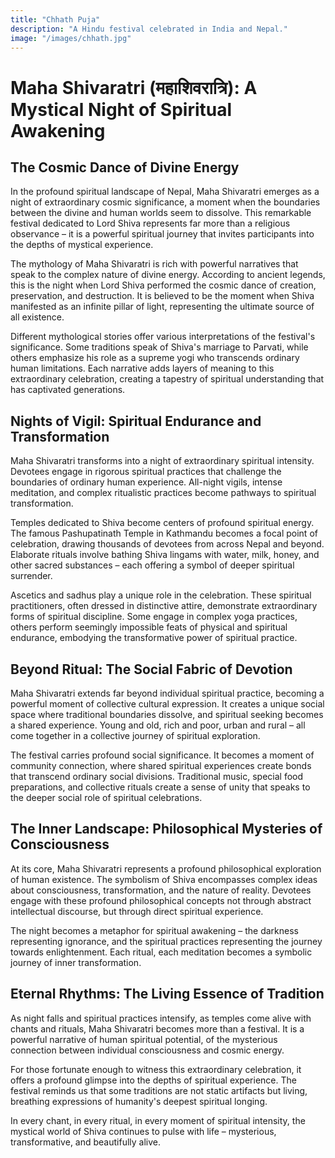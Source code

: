 ```yaml
---
title: "Chhath Puja"
description: "A Hindu festival celebrated in India and Nepal."
image: "/images/chhath.jpg"
---
```


# Maha Shivaratri (महाशिवरात्रि): A Mystical Night of Spiritual Awakening

## The Cosmic Dance of Divine Energy

In the profound spiritual landscape of Nepal, Maha Shivaratri emerges as a night of extraordinary cosmic significance, a moment when the boundaries between the divine and human worlds seem to dissolve. This remarkable festival dedicated to Lord Shiva represents far more than a religious observance – it is a powerful spiritual journey that invites participants into the depths of mystical experience.

The mythology of Maha Shivaratri is rich with powerful narratives that speak to the complex nature of divine energy. According to ancient legends, this is the night when Lord Shiva performed the cosmic dance of creation, preservation, and destruction. It is believed to be the moment when Shiva manifested as an infinite pillar of light, representing the ultimate source of all existence.

Different mythological stories offer various interpretations of the festival's significance. Some traditions speak of Shiva's marriage to Parvati, while others emphasize his role as a supreme yogi who transcends ordinary human limitations. Each narrative adds layers of meaning to this extraordinary celebration, creating a tapestry of spiritual understanding that has captivated generations.

## Nights of Vigil: Spiritual Endurance and Transformation

Maha Shivaratri transforms into a night of extraordinary spiritual intensity. Devotees engage in rigorous spiritual practices that challenge the boundaries of ordinary human experience. All-night vigils, intense meditation, and complex ritualistic practices become pathways to spiritual transformation.

Temples dedicated to Shiva become centers of profound spiritual energy. The famous Pashupatinath Temple in Kathmandu becomes a focal point of celebration, drawing thousands of devotees from across Nepal and beyond. Elaborate rituals involve bathing Shiva lingams with water, milk, honey, and other sacred substances – each offering a symbol of deeper spiritual surrender.

Ascetics and sadhus play a unique role in the celebration. These spiritual practitioners, often dressed in distinctive attire, demonstrate extraordinary forms of spiritual discipline. Some engage in complex yoga practices, others perform seemingly impossible feats of physical and spiritual endurance, embodying the transformative power of spiritual practice.

## Beyond Ritual: The Social Fabric of Devotion

Maha Shivaratri extends far beyond individual spiritual practice, becoming a powerful moment of collective cultural expression. It creates a unique social space where traditional boundaries dissolve, and spiritual seeking becomes a shared experience. Young and old, rich and poor, urban and rural – all come together in a collective journey of spiritual exploration.

The festival carries profound social significance. It becomes a moment of community connection, where shared spiritual experiences create bonds that transcend ordinary social divisions. Traditional music, special food preparations, and collective rituals create a sense of unity that speaks to the deeper social role of spiritual celebrations.

## The Inner Landscape: Philosophical Mysteries of Consciousness

At its core, Maha Shivaratri represents a profound philosophical exploration of human existence. The symbolism of Shiva encompasses complex ideas about consciousness, transformation, and the nature of reality. Devotees engage with these profound philosophical concepts not through abstract intellectual discourse, but through direct spiritual experience.

The night becomes a metaphor for spiritual awakening – the darkness representing ignorance, and the spiritual practices representing the journey towards enlightenment. Each ritual, each meditation becomes a symbolic journey of inner transformation.

## Eternal Rhythms: The Living Essence of Tradition

As night falls and spiritual practices intensify, as temples come alive with chants and rituals, Maha Shivaratri becomes more than a festival. It is a powerful narrative of human spiritual potential, of the mysterious connection between individual consciousness and cosmic energy.

For those fortunate enough to witness this extraordinary celebration, it offers a profound glimpse into the depths of spiritual experience. The festival reminds us that some traditions are not static artifacts but living, breathing expressions of humanity's deepest spiritual longing.

In every chant, in every ritual, in every moment of spiritual intensity, the mystical world of Shiva continues to pulse with life – mysterious, transformative, and beautifully alive.